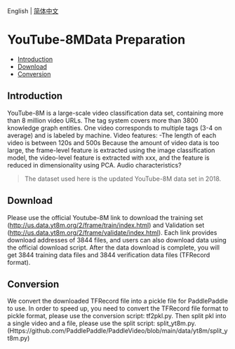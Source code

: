 English | [简体中文](../../zh-CN/dataset/youtube8m.md)

# YouTube-8MData Preparation

- [Introduction](#Introduction)
- [Download](#Download)
- [Conversion](#Conversion)


## Introduction

YouTube-8M is a large-scale video classification data set, containing more than 8 million video URLs. The tag system covers more than 3800 knowledge graph entities. One video corresponds to multiple tags (3-4 on average) and is labeled by machine.
Video features:
-The length of each video is between 120s and 500s
Because the amount of video data is too large, the frame-level feature is extracted using the image classification model, the video-level feature is extracted with xxx, and the feature is reduced in dimensionality using PCA. Audio characteristics?
> The dataset used here is the updated YouTube-8M data set in 2018.
  

## Download
Please use the official Youtube-8M link to download the training set (http://us.data.yt8m.org/2/frame/train/index.html) and
Validation set (http://us.data.yt8m.org/2/frame/validate/index.html).
Each link provides download addresses of 3844 files, and users can also download data using the official download script.
After the data download is complete, you will get 3844 training data files and 3844 verification data files (TFRecord format).

## Conversion
We convert the downloaded TFRecord file into a pickle file for PaddlePaddle to use.
In order to speed up, you need to convert the TFRecord file format to pickle format, please use the conversion script: tf2pkl.py.
Then split pkl into a single video and a file, please use the split script: split_yt8m.py.
(Https://github.com/PaddlePaddle/PaddleVideo/blob/main/data/yt8m/split_yt8m.py)

